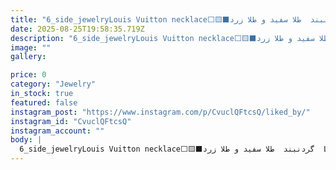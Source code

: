 ```yaml
---
title: "6_side_jewelryLouis Vuitton necklace⬜️🟨⬛گردنبند  طلا سفید و طلا زرد  Louis Vuitton وزن طلا: 18.500 grوزن سنگ: 0.300 gr📬برای سفارش و کسب اطلاعت بیشتر به دایرکت مراجعه فرمایید.____________________________#Microsetting #micropave #micropaveseting #microsettingtrainer #Stonesetting #stonesetter #Production #gold #necklace #LV #louisvuitton #special_shots #brand #Selling_jewelry #jewelryroja #Roja_jewelry_storeEdited · 106wSee translation"
date: 2025-08-25T19:58:35.719Z
description: "6_side_jewelryLouis Vuitton necklace⬜️🟨⬛گردنبند  طلا سفید و طلا زرد  Louis Vuitton وزن طلا: 18.500 grوزن سنگ: 0.300 gr📬برای سفارش و کسب اطلاعت بیشتر به دایرکت مراجعه فرمایید.____________________________#Microsetting #micropave #micropaveseting #microsettingtrainer #Stonesetting #stonesetter #Production #gold #necklace #LV #louisvuitton #special_shots #brand #Selling_jewelry #jewelryroja #Roja_jewelry_storeEdited · 106wSee translation"
image: ""
gallery:

price: 0
category: "Jewelry"
in_stock: true
featured: false
instagram_post: "https://www.instagram.com/p/CvuclQFtcsQ/liked_by/"
instagram_id: "CvuclQFtcsQ"
instagram_account: ""
body: |
  6_side_jewelryLouis Vuitton necklace⬜️🟨⬛گردنبند  طلا سفید و طلا زرد  Louis Vuitton وزن طلا: 18.500 grوزن سنگ: 0.300 gr📬برای سفارش و کسب اطلاعت بیشتر به دایرکت مراجعه فرمایید.____________________________#Microsetting #micropave #micropaveseting #microsettingtrainer #Stonesetting #stonesetter #Production #gold #necklace #LV #louisvuitton #special_shots #brand #Selling_jewelry #jewelryroja #Roja_jewelry_storeEdited · 106wSee translation
---
```

